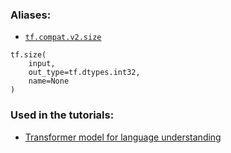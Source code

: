 

### Aliases:
- [ `tf.compat.v2.size` ](/api_docs/python/tf/size)


```
tf.size(
    input,
    out_type=tf.dtypes.int32,
    name=None
)

```



### Used in the tutorials:
- [Transformer model for language understanding](https://tensorflow.google.cn/tutorials/text/transformer)
